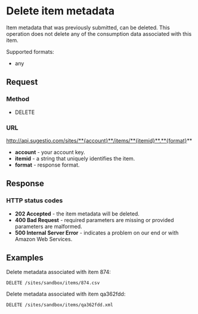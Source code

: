 # Delete item metadata
Item metadata that was previously submitted, can be deleted. This operation does not delete any of the consumption data associated with this item.

Supported formats:

* any

## Request

### Method

* DELETE

### URL

http://api.sugestio.com/sites/**{account}**/items/**{itemid}**.**{format}**

* **account** - your account key.
* **itemid** - a string that uniquely identifies the item.
* **format** - response format.

## Response

### HTTP status codes

* **202 Accepted** - the item metadata will be deleted.
* **400 Bad Request** - required parameters are missing or provided parameters are malformed.
* **500 Internal Server Error** - indicates a problem on our end or with Amazon Web Services.

## Examples

Delete metadata associated with item 874: 

	DELETE /sites/sandbox/items/874.csv

Delete metadata associated with item qa362fdd:

	DELETE /sites/sandbox/items/qa362fdd.xml